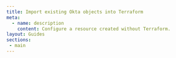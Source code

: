 ```yaml
---
title: Import existing Okta objects into Terraform
meta:
  - name: description
    content: Configure a resource created without Terraform.
layout: Guides
sections:
 - main
---
```

